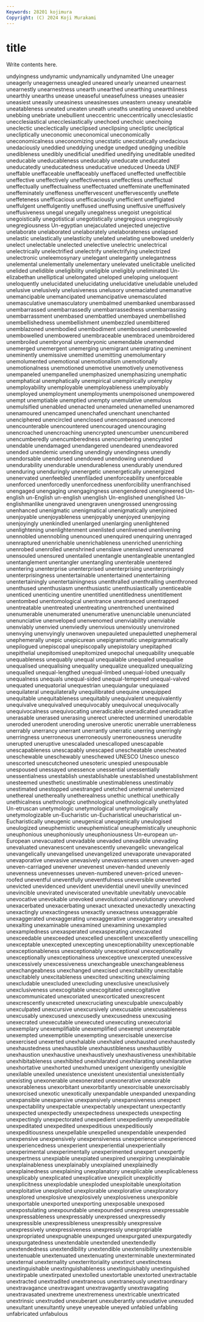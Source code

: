 ```yaml
---
Keywords: 28201 kojimura
Copyright: (C) 2024 Koji Murakami
---
```


# title

Write contents here.



undyingness undynamic undynamically undynamited Une uneager uneagerly uneagerness uneagled
uneared unearly unearned unearnest unearnestly unearnestness unearth unearthed unearthing unearthliness
unearthly unearths unease uneaseful uneasefulness uneases uneasier uneasiest uneasily uneasiness
uneasinesses uneastern uneasy uneatable uneatableness uneated uneaten uneath uneaths uneating
uneaved unebbed unebbing unebriate unebullient uneccentric uneccentrically unecclesiastic unecclesiastical unecclesiastically
unechoed unechoic unechoing uneclectic uneclectically uneclipsed uneclipsing unecliptic unecliptical unecliptically
uneconomic uneconomical uneconomically uneconomicalness uneconomizing unecstatic unecstatically unedacious unedaciously uneddied
uneddying unedge unedged unedging unedible unedibleness unedibly unedificial unedified unedifying
uneditable unedited uneducable uneducableness uneducably uneducate uneducated uneducatedly uneducatedness uneducative
uneduced Uneeda UNEF uneffable uneffaceable uneffaceably uneffaced uneffected uneffectible uneffective
uneffectively uneffectiveness uneffectless uneffectual uneffectually uneffectualness uneffectuated uneffeminate uneffeminated uneffeminately
uneffeness uneffervescent uneffervescently uneffete uneffeteness unefficacious unefficaciously unefficient uneffigiated uneffulgent
uneffulgently uneffused uneffusing uneffusive uneffusively uneffusiveness unegal unegally unegalness unegoist
unegoistical unegoistically unegotistical unegotistically unegregious unegregiously unegregiousness Un-egyptian unejaculated unejected
unejective unelaborate unelaborated unelaborately unelaborateness unelapsed unelastic unelastically unelasticity unelated
unelating unelbowed unelderly unelect unelectable unelected unelective unelectric unelectrical unelectrically
unelectrified unelectrify unelectrifying unelectrized unelectronic uneleemosynary unelegant unelegantly unelegantness unelemental
unelementally unelementary unelevated unelicitable unelicited unelided unelidible uneligibility uneligible uneligibly
uneliminated Un-elizabethan unelliptical unelongated uneloped uneloping uneloquent uneloquently unelucidated unelucidating
unelucidative uneludable uneluded unelusive unelusively unelusiveness unelusory unemaciated unemanative unemancipable
unemancipated unemancipative unemasculated unemasculative unemasculatory unembalmed unembanked unembarassed unembarrassed unembarrassedly
unembarrassedness unembarrassing unembarrassment unembased unembattled unembayed unembellished unembellishedness unembellishment unembezzled
unembittered unemblazoned unembodied unembodiment unembossed unemboweled unembowelled unembowered unembraceable unembraced
unembroidered unembroiled unembryonal unembryonic unemendable unemended unemerged unemergent unemerging unemigrant
unemigrating uneminent uneminently unemissive unemitted unemitting unemolumentary unemolumented unemotional unemotionalism
unemotionally unemotionalness unemotioned unemotive unemotively unemotiveness unempaneled unempanelled unemphasized unemphasizing
unemphatic unemphatical unemphatically unempirical unempirically unemploy unemployability unemployable unemployableness unemployably
unemployed unemployment unemployments unempoisoned unempowered unempt unemptiable unemptied unempty unemulative
unemulous unemulsified unenabled unenacted unenameled unenamelled unenamored unenamoured unencamped unenchafed
unenchant unenchanted unenciphered unencircled unenclosed unencompassed unencored unencounterable unencountered unencouraged
unencouraging unencroached unencroaching unencrypted unencumber unencumbered unencumberedly unencumberedness unencumbering unencysted
unendable unendamaged unendangered unendeared unendeavored unended unendemic unending unendingly unendingness
unendly unendorsable unendorsed unendowed unendowing unendued unendurability unendurable unendurableness unendurably
unendured unenduring unenduringly unenergetic unenergetically unenergized unenervated unenfeebled unenfiladed unenforceability
unenforceable unenforced unenforcedly unenforcedness unenforcibility unenfranchised unengaged unengaging unengagingness unengendered
unengineered Un-english un-English un-english unenglish Un-englished unenglished Un-englishmanlike unengraved unengraven
unengrossed unengrossing unenhanced unenigmatic unenigmatical unenigmatically unenjoined unenjoyable unenjoyableness unenjoyably
unenjoyed unenjoying unenjoyingly unenkindled unenlarged unenlarging unenlightened unenlightening unenlightenment unenlisted
unenlivened unenlivening unennobled unennobling unenounced unenquired unenquiring unenraged unenraptured unenrichable
unenrichableness unenriched unenriching unenrobed unenrolled unenshrined unenslave unenslaved unensnared unensouled
unensured unentailed unentangle unentangleable unentangled unentanglement unentangler unentangling unenterable unentered
unentering unenterprise unenterprised unenterprising unenterprisingly unenterprisingness unentertainable unentertained unentertaining unentertainingly
unentertainingness unenthralled unenthralling unenthroned unenthused unenthusiasm unenthusiastic unenthusiastically unenticeable unenticed
unenticing unentire unentitled unentitledness unentitlement unentombed unentomological unentrance unentranced unentrapped
unentreatable unentreated unentreating unentrenched unentwined unenumerable unenumerated unenumerative unenunciable unenunciated
unenunciative unenveloped unenvenomed unenviability unenviable unenviably unenvied unenviedly unenvious unenviously
unenvironed unenvying unenvyingly unenwoven unepauleted unepauletted unephemeral unephemerally unepic unepicurean
unepigrammatic unepigrammatically unepilogued unepiscopal unepiscopally unepistolary unepitaphed unepithelial unepitomised unepitomized
unepochal unequability unequable unequableness unequably unequal unequalable unequaled unequalise unequalised
unequalising unequality unequalize unequalized unequalizing unequalled unequal-lengthed unequal-limbed unequal-lobed unequally
unequalness unequals unequal-sided unequal-tempered unequal-valved unequated unequatorial unequestrian unequiangular unequiaxed
unequilateral unequilaterally unequilibrated unequine unequipped unequitable unequitableness unequitably unequivalent unequivalently
unequivalve unequivalved unequivocably unequivocal unequivocally unequivocalness unequivocating uneradicable uneradicated uneradicative
unerasable unerased unerasing unerect unerected unermined unerodable uneroded unerodent uneroding
unerosive unerotic unerrable unerrableness unerrably unerrancy unerrant unerrantly unerratic unerring
unerringly unerringness unerroneous unerroneously unerroneousness unerudite unerupted uneruptive unescaladed unescalloped
unescapable unescapableness unescapably unescaped unescheatable unescheated uneschewable uneschewably uneschewed UNESCO
Unesco unesco unescorted unescutcheoned unesoteric unespied unespousable unespoused unessayed unessence
unessential unessentially unessentialness unestablish unestablishable unestablished unestablishment unesteemed unesthetic unestimable
unestimableness unestimably unestimated unestopped unestranged unetched uneternal uneternized unethereal unethereally
unetherealness unethic unethical unethically unethicalness unethnologic unethnological unethnologically unethylated Un-etruscan
unetymologic unetymological unetymologically unetymologizable un-Eucharistic un-Eucharistical uneucharistical un-Eucharistically uneugenic uneugenical
uneugenically uneulogised uneulogized uneuphemistic uneuphemistical uneuphemistically uneuphonic uneuphonious uneuphoniously uneuphoniousness
Un-european un-European unevacuated unevadable unevaded unevadible unevading unevaluated unevanescent unevanescently
unevangelic unevangelical unevangelically unevangelised unevangelized unevaporate unevaporated unevaporative unevasive unevasively
unevasiveness uneven uneven-aged uneven-carriaged unevener unevenest uneven-handed unevenly unevenness unevennesses
uneven-numbered uneven-priced uneven-roofed uneventful uneventfully uneventfulness uneversible uneverted unevicted unevidenced
unevident unevidential unevil unevilly unevinced unevincible unevirated uneviscerated unevitable unevitably
unevocable unevocative unevokable unevoked unevolutional unevolutionary unevolved unexacerbated unexacerbating unexact
unexacted unexactedly unexacting unexactingly unexactingness unexactly unexactness unexaggerable unexaggerated unexaggerating
unexaggerative unexaggeratory unexalted unexalting unexaminable unexamined unexamining unexampled unexampledness unexasperated
unexasperating unexcavated unexceedable unexceeded unexcelled unexcellent unexcellently unexcelling unexceptable unexcepted
unexcepting unexceptionability unexceptionable unexceptionableness unexceptionably unexceptional unexceptionality unexceptionally unexceptionalness unexceptive
unexcerpted unexcessive unexcessively unexcessiveness unexchangeable unexchangeableness unexchangeabness unexchanged unexcised unexcitability
unexcitable unexcitablely unexcitableness unexcited unexciting unexclaiming unexcludable unexcluded unexcluding unexclusive
unexclusively unexclusiveness unexcogitable unexcogitated unexcogitative unexcommunicated unexcoriated unexcorticated unexcrescent unexcrescently
unexcreted unexcruciating unexculpable unexculpably unexculpated unexcursive unexcursively unexcusable unexcusableness unexcusably
unexcused unexcusedly unexcusedness unexcusing unexecrated unexecutable unexecuted unexecuting unexecutorial unexemplary
unexemplifiable unexemplified unexempt unexemptable unexempted unexemptible unexempting unexercisable unexercise unexercised
unexerted unexhalable unexhaled unexhausted unexhaustedly unexhaustedness unexhaustible unexhaustibleness unexhaustibly unexhaustion
unexhaustive unexhaustively unexhaustiveness unexhibitable unexhibitableness unexhibited unexhilarated unexhilarating unexhilarative unexhortative
unexhorted unexhumed unexigent unexigently unexigible unexilable unexiled unexistence unexistent unexistential
unexistentially unexisting unexonerable unexonerated unexonerative unexorable unexorableness unexorbitant unexorbitantly unexorcisable
unexorcisably unexorcised unexotic unexotically unexpandable unexpanded unexpanding unexpansible unexpansive unexpansively
unexpansiveness unexpect unexpectability unexpectable unexpectably unexpectant unexpectantly unexpected unexpectedly unexpectedness
unexpecteds unexpecting unexpectingly unexpectorated unexpedient unexpediently unexpeditable unexpeditated unexpedited unexpeditious
unexpeditiously unexpeditiousness unexpellable unexpelled unexpendable unexpended unexpensive unexpensively unexpensiveness unexperience
unexperienced unexperiencedness unexperient unexperiential unexperientially unexperimental unexperimentally unexperimented unexpert unexpertly
unexpertness unexpiable unexpiated unexpired unexpiring unexplainable unexplainableness unexplainably unexplained unexplainedly
unexplainedness unexplaining unexplanatory unexplicable unexplicableness unexplicably unexplicated unexplicative unexplicit unexplicitly
unexplicitness unexplodable unexploded unexploitable unexploitation unexploitative unexploited unexplorable unexplorative unexploratory
unexplored unexplosive unexplosively unexplosiveness unexponible unexportable unexported unexporting unexposable unexposed
unexpostulating unexpoundable unexpounded unexpress unexpressable unexpressableness unexpressably unexpressed unexpressedly unexpressible
unexpressibleness unexpressibly unexpressive unexpressively unexpressiveness unexpressly unexpropriable unexpropriated unexpugnable unexpunged
unexpurgated unexpurgatedly unexpurgatedness unextendable unextended unextendedly unextendedness unextendibility unextendible unextensibility
unextensible unextenuable unextenuated unextenuating unexterminable unexterminated unexternal unexternality unexterritoriality unextinct
unextinctness unextinguishable unextinguishableness unextinguishably unextinguished unextirpable unextirpated unextolled unextortable unextorted
unextractable unextracted unextradited unextraneous unextraneously unextraordinary unextravagance unextravagant unextravagantly unextravagating
unextravasated unextreme unextremeness unextricable unextricated unextrinsic unextruded unexuberant unexuberantly unexudative
unexuded unexultant unexultantly uneye uneyeable uneyed unfabled unfabling unfabricated unfabulous
